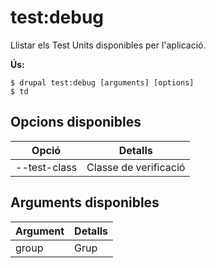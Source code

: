 # test:debug
Llistar els Test Units disponibles per l'aplicació.

**Ús:**
```
$ drupal test:debug [arguments] [options]
$ td  
```

## Opcions disponibles
Opció | Detalls
-------|-------------
--test-class | Classe de verificació

## Arguments disponibles
Argument | Detalls
---------|-------------
group | Grup
